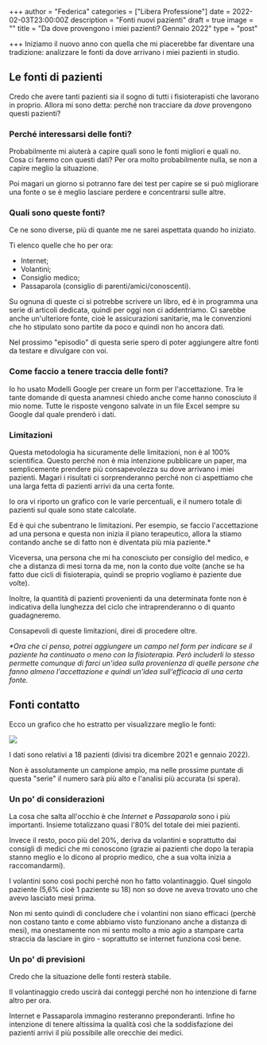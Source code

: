 +++
author = "Federica"
categories = ["Libera Professione"]
date = 2022-02-03T23:00:00Z
description = "Fonti nuovi pazienti"
draft = true
image = ""
title = "Da dove provengono i miei pazienti? Gennaio 2022"
type = "post"

+++
Iniziamo il nuovo anno con quella che mi piacerebbe far diventare una tradizione: analizzare le fonti da dove arrivano i miei pazienti in studio.

## Le fonti di pazienti

Credo che avere tanti pazienti sia il sogno di tutti i fisioterapisti che lavorano in proprio. Allora mi sono detta: perché non tracciare da _dove_ provengono questi pazienti?

### Perché interessarsi delle fonti?

Probabilmente mi aiuterà a capire quali sono le fonti migliori e quali no. Cosa ci faremo con questi dati? Per ora molto probabilmente nulla, se non a capire meglio la situazione.

Poi magari un giorno si potranno fare dei test per capire se si può migliorare una fonte o se è meglio lasciare perdere e concentrarsi sulle altre.

### Quali sono queste fonti?

Ce ne sono diverse, più di quante me ne sarei aspettata quando ho iniziato.

Ti elenco quelle che ho per ora:

* Internet;
* Volantini;
* Consiglio medico;
* Passaparola (consiglio di parenti/amici/conoscenti).

Su ognuna di queste ci si potrebbe scrivere un libro, ed è in programma una serie di articoli dedicata, quindi per oggi non ci addentriamo. Ci sarebbe anche un'ulteriore fonte, cioè le assicurazioni sanitarie, ma le convenzioni che ho stipulato sono partite da poco e quindi non ho ancora dati.

Nel prossimo "episodio" di questa serie spero di poter aggiungere altre fonti da testare e divulgare con voi.

### Come faccio a tenere traccia delle fonti?

Io ho usato Modelli Google per creare un form per l'accettazione. Tra le tante domande di questa anamnesi chiedo anche come hanno conosciuto il mio nome. Tutte le risposte vengono salvate in un file Excel sempre su Google dal quale prenderò i dati.

### Limitazioni

Questa metodologia ha sicuramente delle limitazioni, non è al 100% scientifica. Questo perché non è mia intenzione pubblicare un paper, ma semplicemente prendere più consapevolezza su dove arrivano i miei pazienti. Magari i risultati ci sorprenderanno perché non ci aspettiamo che una larga fetta di pazienti arrivi da una certa fonte.

Io ora vi riporto un grafico con le varie percentuali, e il numero totale di pazienti sul quale sono state calcolate.

Ed è qui che subentrano le limitazioni. Per esempio, se faccio l'accettazione ad una persona e questa non inizia il piano terapeutico, allora la stiamo contando anche se di fatto non è diventata più mia paziente.*

Viceversa, una persona che mi ha conosciuto per consiglio del medico, e che a distanza di mesi torna da me, non la conto due volte (anche se ha fatto due cicli di fisioterapia, quindi se proprio vogliamo è paziente due volte).

Inoltre, la quantità di pazienti provenienti da una determinata fonte non è indicativa della lunghezza del ciclo che intraprenderanno o di quanto guadagneremo.

Consapevoli di queste limitazioni, direi di procedere oltre.

_*Ora che ci penso, potrei aggiungere un campo nel form per indicare se il paziente ha continuato o meno con la fisioterapia. Però includerli lo stesso permette comunque di farci un'idea sulla provenienza di quelle persone che fanno almeno l'accettazione e quindi un'idea sull'efficacia di una certa fonte._

## Fonti contatto

Ecco un grafico che ho estratto per visualizzare meglio le fonti:

![](/images/chart.png)

I dati sono relativi a 18 pazienti (divisi tra dicembre 2021 e gennaio 2022). 

Non è assolutamente un campione ampio, ma nelle prossime puntate di questa "serie" il numero sarà più alto e l'analisi più accurata (si spera).

### Un po' di considerazioni

La cosa che salta all'occhio è che _Internet_ e _Passaparola_ sono i più importanti. Insieme totalizzano quasi l'80% del totale dei miei pazienti. 

Invece il resto, poco più del 20%, deriva da volantini e soprattutto dai consigli di medici che mi conoscono (grazie ai pazienti che dopo la terapia stanno meglio e lo dicono al proprio medico, che a sua volta inizia a raccomandarmi).

I volantini sono così pochi perché non ho fatto volantinaggio. Quel singolo paziente (5,6% cioè 1 paziente su 18) non so dove ne aveva trovato uno che avevo lasciato mesi prima. 

Non mi sento quindi di concludere che i volantini non siano efficaci (perchè non costano tanto e come abbiamo visto funzionano anche a distanza di mesi), ma onestamente non mi sento molto a mio agio a stampare carta straccia da lasciare in giro - soprattutto se internet funziona così bene.

### Un po' di previsioni

Credo che la situazione delle fonti resterà stabile. 

Il volantinaggio credo uscirà dai conteggi perché non ho intenzione di farne altro per ora. 

Internet e Passaparola immagino resteranno preponderanti. Infine ho intenzione di tenere altissima la qualità così che la soddisfazione dei pazienti arrivi il più possibile alle orecchie dei medici.